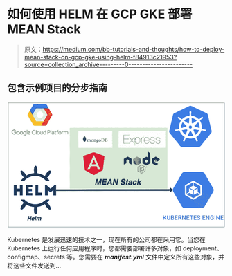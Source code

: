 # 如何使用 HELM 在 GCP GKE 部署 MEAN Stack

> 原文：<https://medium.com/bb-tutorials-and-thoughts/how-to-deploy-mean-stack-on-gcp-gke-using-helm-f84913c21953?source=collection_archive---------0----------------------->

## 包含示例项目的分步指南

![](img/9021829ea46ca3a51fe4682372aa164d.png)

Kubernetes 是发展迅速的技术之一，现在所有的公司都在采用它。当您在 Kubernetes 上运行任何应用程序时，您都需要部署许多对象，如 deployment、configmap、secrets 等。您需要在 ***manifest.yml*** 文件中定义所有这些对象，并将这些文件发送到…